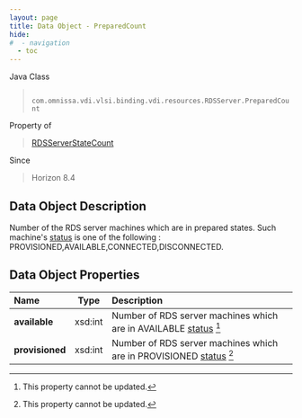 ```yaml
---
layout: page
title: Data Object - PreparedCount
hide:
#  - navigation
  - toc
---
```






Java Class
> ` com.omnissa.vdi.vlsi.binding.vdi.resources.RDSServer.PreparedCount`

Property of
> [RDSServerStateCount](vdi.resources.RDSServer.RDSServerStateCount.md#field_detail)

Since
> Horizon 8.4


## Data Object Description

Number of the RDS server machines which are in prepared states. Such machine's [status](vdi.resources.RDSServer.RDSServerStateView.md#status) is one of the following : PROVISIONED,AVAILABLE,CONNECTED,DISCONNECTED.

## Data Object Properties

 Name | Type | Description
:---|:---:|:---
**available**|  xsd:int|  Number of RDS server machines which are in AVAILABLE [status](vdi.resources.RDSServer.RDSServerStateView.md#status) [^2]
**provisioned**|  xsd:int|  Number of RDS server machines which are in PROVISIONED [status](vdi.resources.RDSServer.RDSServerStateView.md#status) [^2]


 


[^2]: This property cannot be updated.